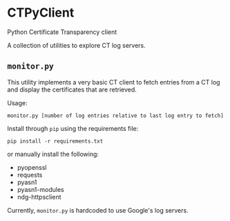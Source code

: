 # CTPyClient

Python Certificate Transparency client

A collection of utilities to explore CT log servers.

## `monitor.py`

This utility implements a very basic CT client to fetch entries
from a CT log and display the certificates that are retrieved.

Usage:

```
monitor.py [number of log entries relative to last log entry to fetch]
```

Install through `pip` using the requirements file:

```
pip install -r requirements.txt
```

or manually install the following:

* pyopenssl
* requests
* pyasn1
* pyasn1-modules
* ndg-httpsclient

Currently, `monitor.py` is hardcoded to use Google's log servers.
